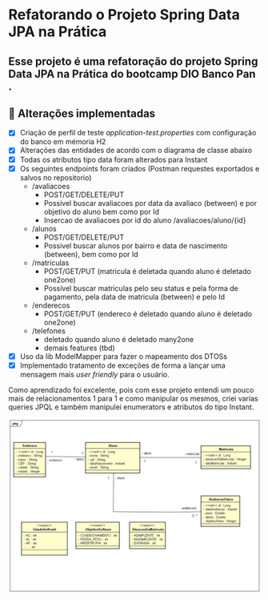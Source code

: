 <h1>Refatorando o  Projeto Spring Data JPA na Prática </h1>
<h2><p> Esse projeto é uma refatoração do projeto Spring Data JPA na Prática do bootcamp DIO Banco Pan </strong></a>.<br></h2>


<h2>
🛑 Alterações implementadas
</h2>

- [x] Criação de perfil de teste <i>application-test.properties</i> com configuração do banco em mémoria H2
- [x] Alterações das entidades de acordo com o diagrama de classe abaixo
- [x] Todas os atributos tipo data foram alterados para Instant
- [x] Os seguintes endpoints foram criados (Postman requestes exportados e salvos no repositorio)
  - /avaliacoes
    - POST/GET/DELETE/PUT
    - Possivel buscar avaliacoes por data da avaliaco (between) e por objetivo do aluno bem como por Id
    - Insercao de avaliacoes por id do aluno /avaliacoes/aluno/{id}
  - /alunos
    - POST/GET/DELETE/PUT 
    - Possivel buscar alunos por bairro e data de nascimento (between), bem como por Id
  - /matriculas
    - POST/GET/PUT (matricula é deletada quando aluno é deletado one2one)
    - Possível buscar matriculas pelo seu status e pela forma de pagamento, pela data de matricula (between) e pelo Id
  - /enderecos
    - POST/GET/PUT (endereco é deletado quando aluno é deletado one2one)
  - /telefones 
    - deletado quando aluno é deletado many2one
    - demais features (tbd)
- [x] Uso da lib ModelMapper para fazer o mapeamento dos DTOSs
- [x] Implementado tratamento de exceções de forma a lançar uma mensagem mais <i>user friendly</i> para o usuário.

Como aprendizado foi excelente, pois com esse projeto entendi um pouco mais de relacionamentos 1 para 1 e como manipular os mesmos, criei varias queries JPQL e também
manipulei enumerators e atributos do tipo Instant.

![main window](https://github.com/rgiovann/image-repo/blob/main/diagrama_de_classes_academia.jpg)

